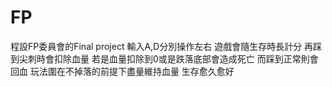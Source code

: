 # FP
程設FP委員會的Final project
輸入A,D分別操作左右
遊戲會隨生存時長計分
再踩到尖刺時會扣除血量
若是血量扣除到0或是跌落底部會造成死亡
而踩到正常則會回血
玩法圍在不掉落的前提下盡量維持血量
生存愈久愈好
